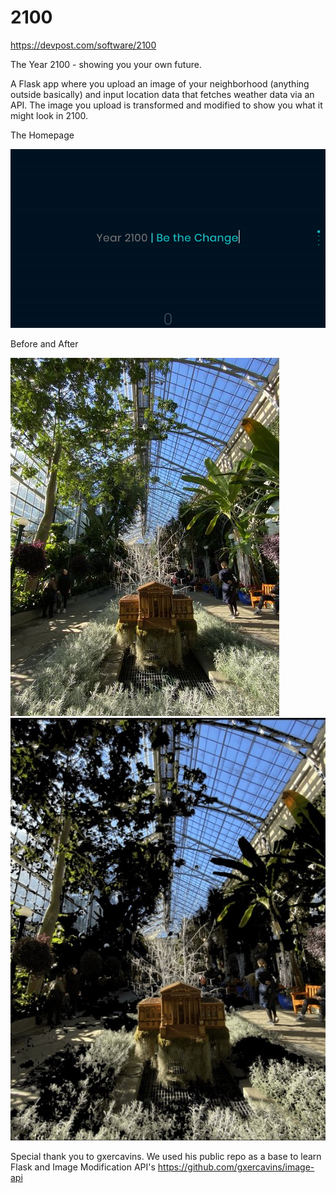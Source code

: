 # 2100
https://devpost.com/software/2100 

The Year 2100 - showing you your own future.

A Flask app where you upload an image of your neighborhood (anything outside basically) and input location data that fetches weather data via an API. 
The image you upload is transformed and modified to show you what it might look in 2100.


The Homepage

![Homepage](original.gif)

Before and After

![before](gallery.jpeg) 
![after](gallery3.jpeg)



Special thank you to gxercavins. We used his public repo as a base to learn Flask and Image Modification API's 
https://github.com/gxercavins/image-api
